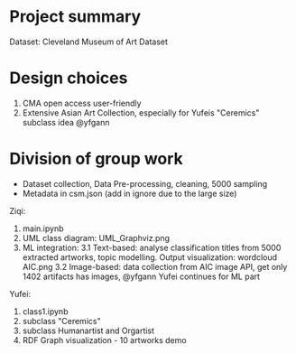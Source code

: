 # Project summary
Dataset: Cleveland Museum of Art Dataset


# Design choices
1. CMA open access user-friendly
2. Extensive Asian Art Collection, especially for Yufeis "Ceremics" subclass idea @yfgann


# Division of group work
- Dataset collection, Data Pre-processing, cleaning, 5000 sampling
- Metadata in csm.json (add in ignore due to the large size)

Ziqi:
1. main.ipynb
2. UML class diagram: UML_Graphviz.png
3. ML integration:
    3.1 Text-based: analyse classification titles from 5000 extracted artworks, topic modelling. Output visualization: wordcloud AIC.png
    3.2 Image-based: data collection from AIC image API, get only 1402 artifacts has images, @yfgann Yufei continues for ML part

    
Yufei:
1. class1.ipynb
2. subclass "Ceremics"
3. subclass Humanartist and Orgartist
4. RDF Graph visualization - 10 artworks demo


